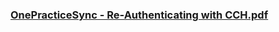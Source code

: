 ### [OnePracticeSync - Re-Authenticating with CCH.pdf](https://raw.githubusercontent.com/HubOne-Enterprise/hubone-enterprise.github.io/main/docs/OnePracticeSync%20-%20Re-Authenticating%20with%20CCH.pdf) ###